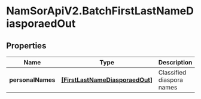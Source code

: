 # NamSorApiV2.BatchFirstLastNameDiasporaedOut

## Properties
Name | Type | Description | Notes
------------ | ------------- | ------------- | -------------
**personalNames** | [**[FirstLastNameDiasporaedOut]**](FirstLastNameDiasporaedOut.md) | Classified diaspora names | [optional] 



